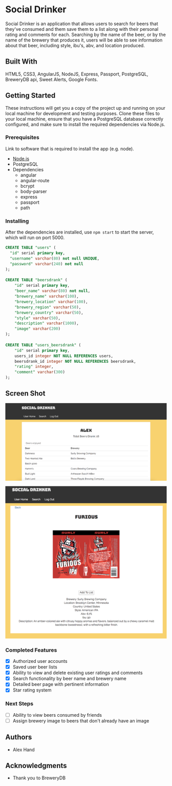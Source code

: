 # Social Drinker

Social Drinker is an application that allows users to search for beers that they've consumed and them save them to a list along with their personal rating and comments for each. Searching by the name of the beer, or by the name of the brewery that produces it, users will be able to see information about that beer, including style, ibu's, abv, and location produced. 

## Built With

HTML5, CSS3, AngularJS, NodeJS, Express, Passport, PostgreSQL, BreweryDB api, Sweet Alerts, Google Fonts.

## Getting Started

These instructions will get you a copy of the project up and running on your local machine for development and testing purposes. 
Clone these files to your local machine, ensure that you have a PostgreSQL database correctly configured, and make sure to install the required dependencies via Node.js.

### Prerequisites

Link to software that is required to install the app (e.g. node).

- [Node.js](https://nodejs.org/en/)
- PostgreSQL
- Dependencies
  - angular
  - angular-route
  - bcrypt
  - body-parser
  - express
  - passport
  - path


### Installing

After the dependencies are installed, use ```npm start``` to start the server, which will run on port 5000.

```sql
CREATE TABLE "users" (
  "id" serial primary key,
  "username" varchar(80) not null UNIQUE,
  "password" varchar(240) not null
);

CREATE TABLE "beersdrank" (
	"id" serial primary key,
	"beer_name" varchar(80) not null,
	"brewery_name" varchar(100),
	"brewery_location" varchar(100),
	"brewery_region" varchar(50),
	"brewery_country" varchar(50),
	"style" varchar(50),
	"description" varchar(1000),
	"image" varchar(200)
);

CREATE TABLE "users_beersdrank" (
	"id" serial primary key,
	users_id integer NOT NULL REFERENCES users,
	beersdrank_id integer NOT NULL REFERENCES beersdrank,
	"rating" integer,
	"comment" varchar(300)
);
```

## Screen Shot

![Image of User Page](https://github.com/AlexJHand/SocialDrinker/blob/master/server/public/images/Screen%20Shot%202017-11-30%20at%207.58.16%20PM.png)

![Image of Beer Page](https://github.com/AlexJHand/SocialDrinker/blob/master/server/public/images/Screen%20Shot%202017-11-30%20at%207.59.50%20PM.png)


### Completed Features

- [x] Authorized user accounts
- [x] Saved user beer lists
- [x] Ability to view and delete existing user ratings and comments
- [x] Search functionality by beer name and brewery name
- [x] Detailed beer page with pertinent information
- [x] Star rating system

### Next Steps

- [ ] Ability to view beers consumed by friends
- [ ] Assign brewery image to beers that don't already have an image

## Authors

* Alex Hand


## Acknowledgments

* Thank you to BreweryDB
